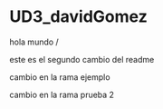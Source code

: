 # UD3_davidGomez
hola mundo /

este es el segundo cambio del readme

cambio en la rama ejemplo

cambio en la rama prueba 2 

